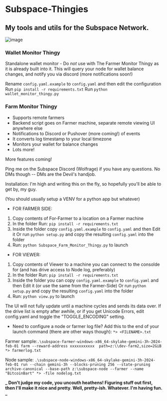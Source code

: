 # Subspace-Thingies

## My tools and utils for the Subspace Network.

![image](https://github.com/wolfrage76/Subspace-Thingies/assets/75458290/d3b44548-8c31-4af2-bc09-d4fdf1d9c55f)

### Wallet Monitor Thingy ###
Standalone wallet monitor - Do *not* use with The Farmer Monitor Thingy as it is already built into it.
This will query your node for wallet balance changes, and notify you via discord (more notifications soon!)

Rename `config.yaml.example` to `config.yaml` and then edit the configuration
Run `pip install -r requirements.txt`
Run `python wallet_monitor_thingy.py`


### Farm Monitor Thingy

- Supports remote farmers
- Backend script goes on Farmer machine, separate remote viewing UI anywhere else
- Notifications to Discord or Pushover (more coming!) of events
- It converts log timestamp to your local timezone
- Monitors your wallet for balance changes
- Lots more!

More features coming!

Ping me on the Subspace Discord (Wolfrage) if you have any questions. No DMs though -- DMs are the Devil's handjob.

Installation:
I'm high and writing this on the fly, so hopefully you'll be able to get by, my guy.

(You should usually setup a VENV for a python app but whatever)

* FOR FARMER SIDE:
1. Copy contents of For-Farmer to a location on a Farmer machine
2. In the folder Run: `pip install -r requirements.txt`
3. Inside the folder copy `config.yaml.example` to `config.yaml` and then Edit it
   Or run `python setup.py` and copy the resulting `config.yaml` into the folder
4. Run: `python Subspace_Farm_Monitor_Thingy.py` to launch


* FOR VIEWER:
1. Copy contents of Viewer to a machine you can connect to the consolde for (and has drive access to Node log, preferably)
2. In the folder Run: `pip install -r requirements.txt`
3. Inside the folder you can copy `config.yaml.example` to `config.yaml` and then Edit it (or use the same from the Farmer-Side)
   Or run `python setup.py` and copy the resulting `config.yaml` into the folder
4. Run: `python view.py` to launch

The UI will not fully update until a machine cycles and sends its data over.  If the drive list is empty after awhile, or if you get Unicode Errors, edit config.yaml and toggle the "TOGGLE_ENCODING" setting.


* Need to configure a node or farmer log file? Add this to the end of your launch command (there are other ways though): `*> <FILENAME>.txt`

Farmer sample:`.\subspace-farmer-windows-x86_64-skylake-gemini-3h-2024-feb-01 farm --reward-address xxxxxxxxxxx  path=z:\\dev-farm2,size=2GiB *> farmerlog.txt`

Node sample: ` .\subspace-node-windows-x86_64-skylake-gemini-3h-2024-feb-01 run --chain gemini-3h --blocks-pruning 256 --state-pruning archive-canonical --base-path z:\subspace-node --farmer --name "BitcoinBart" *> -file nodelog.txt	`

**_ Don't judge my code, you uncouth heathens! Figuring stuff out first, then I'll make it nice and pretty. Well, pretty-ish. Whatever. I'm having fun. _**
